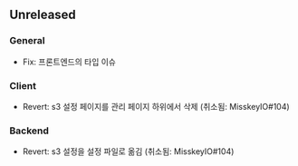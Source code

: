 ## Unreleased

### General
- Fix: 프론트엔드의 타입 이슈

### Client
- Revert: s3 설정 페이지를 관리 페이지 하위에서 삭제 (취소됨: MisskeyIO#104)

### Backend
- Revert: s3 설정을 설정 파일로 옮김 (취소됨: MisskeyIO#104)
